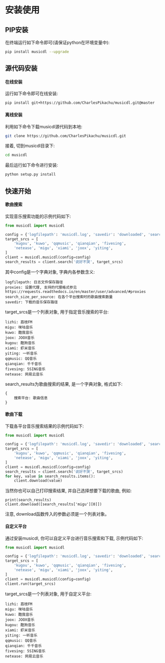 # 安装使用


## PIP安装
在终端运行如下命令即可(请保证python在环境变量中):
```sh
pip install musicdl --upgrade
```


## 源代码安装

#### 在线安装
运行如下命令即可在线安装:
```sh
pip install git+https://github.com/CharlesPikachu/musicdl.git@master
```

#### 离线安装
利用如下命令下载musicdl源代码到本地:
```sh
git clone https://github.com/CharlesPikachu/musicdl.git
```
接着, 切到musicdl目录下:
```sh
cd musicdl
```
最后运行如下命令进行安装:
```sh
python setup.py install
```


## 快速开始

#### 歌曲搜索
实现音乐搜索功能的示例代码如下:
```python
from musicdl import musicdl

config = {'logfilepath': 'musicdl.log', 'savedir': 'downloaded', 'search_size_per_source': 5, 'proxies': {}}
target_srcs = [
    'kugou', 'kuwo', 'qqmusic', 'qianqian', 'fivesing',
	'netease', 'migu', 'xiami', 'joox', 'yiting',
]
client = musicdl.musicdl(config=config)
search_results = client.search('说好不哭', target_srcs)
```
其中config是一个字典对象, 字典内各参数含义:
```
logfilepath: 日志文件保存路径
proxies: 设置代理, 支持的代理格式参见https://requests.readthedocs.io/en/master/user/advanced/#proxies
search_size_per_source: 在各个平台搜索时的歌曲搜索数量
savedir: 下载的音乐保存路径  
```
target_srcs是一个列表对象, 用于指定音乐搜索的平台:
```
lizhi: 荔枝FM
migu: 咪咕音乐
kuwo: 酷我音乐
joox: JOOX音乐
kugou: 酷狗音乐
xiami: 虾米音乐
yiting: 一听音乐
qqmusic: QQ音乐
qianqian: 千千音乐
fivesing: 5SING音乐
netease: 网易云音乐
```
search_results为歌曲搜索的结果, 是一个字典对象, 格式如下:
```python
{
    搜索平台: 歌曲信息
}
```

#### 歌曲下载
下载各平台音乐搜索结果的示例代码如下:
```python
from musicdl import musicdl

config = {'logfilepath': 'musicdl.log', 'savedir': 'downloaded', 'search_size_per_source': 5, 'proxies': {}}
target_srcs = [
    'kugou', 'kuwo', 'qqmusic', 'qianqian', 'fivesing',
    'netease', 'migu', 'xiami', 'joox', 'yiting',
]
client = musicdl.musicdl(config=config)
search_results = client.search('说好不哭', target_srcs)
for key, value in search_results.items():
    client.download(value)
```
当然你也可以自己打印搜索结果, 并自己选择想要下载的歌曲, 例如:
```
print(search_results)
client.download([search_results['migu'][0]])
```
注意, download函数传入的参数必须是一个列表对象。

#### 自定义平台
通过安装musicdl, 你可以自定义平台进行音乐搜索和下载, 示例代码如下:
```python
from musicdl import musicdl

config = {'logfilepath': 'musicdl.log', 'savedir': 'downloaded', 'search_size_per_source': 5, 'proxies': {}}
target_srcs = [
    'kugou', 'kuwo', 'qqmusic', 'qianqian', 'fivesing',
    'netease', 'migu', 'xiami', 'joox', 'yiting',
]
client = musicdl.musicdl(config=config)
client.run(target_srcs)
```
target_srcs是一个列表对象, 用于自定义平台:
```
lizhi: 荔枝FM
migu: 咪咕音乐
kuwo: 酷我音乐
joox: JOOX音乐
kugou: 酷狗音乐
xiami: 虾米音乐
yiting: 一听音乐
qqmusic: QQ音乐
qianqian: 千千音乐
fivesing: 5SING音乐
netease: 网易云音乐
```